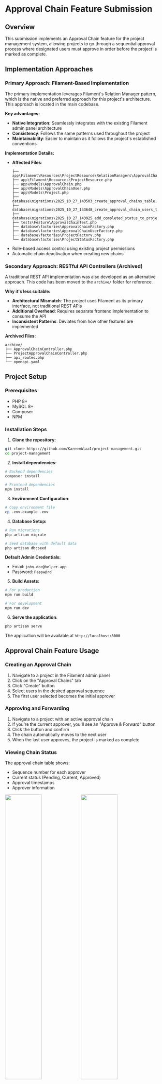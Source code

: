 # Approval Chain Feature Submission

## Overview

This submission implements an Approval Chain feature for the project management system, allowing projects to go through a sequential approval process where designated users must approve in order before the project is marked as complete.

## Implementation Approaches

### Primary Approach: Filament-Based Implementation

The primary implementation leverages Filament's Relation Manager pattern, which is the native and preferred approach for this project's architecture. This approach is located in the main codebase.

**Key advantages:**

- **Native Integration**: Seamlessly integrates with the existing Filament admin panel architecture
- **Consistency**: Follows the same patterns used throughout the project
- **Maintainability**: Easier to maintain as it follows the project's established conventions

**Implementation Details:**

- **Affected Files**: 
    ```
    ├── app\Filament\Resources\ProjectResource\RelationManagers\ApprovalChainsRelationManager.php
    ├── app\Filament\Resources\ProjectResource.php
    ├── app\Models\ApprovalChain.php
    ├── app\Models\ApprovalChainUser.php
    ├── app\Models\Project.php
    ├── database\migrations\2025_10_27_143503_create_approval_chains_table.php
    ├── database\migrations\2025_10_27_143648_create_approval_chain_users_table.php
    ├── database\migrations\2025_10_27_143925_add_completed_status_to_project_statuses.php
    ├── tests\Feature\ApprovalChainTest.php
    ├── database\factories\ApprovalChainFactory.php
    ├── database\factories\ApprovalChainUserFactory.php
    ├── database\factories\ProjectFactory.php
    └── database\factories\ProjectStatusFactory.php
    ```
- Role-based access control using existing project permissions
- Automatic chain deactivation when creating new chains

### Secondary Approach: RESTful API Controllers (Archived)

A traditional REST API implementation was also developed as an alternative approach. This code has been moved to the `archive/` folder for reference.

**Why it's less suitable:**

- **Architectural Mismatch**: The project uses Filament as its primary interface, not traditional REST APIs
- **Additional Overhead**: Requires separate frontend implementation to consume the API
- **Inconsistent Patterns**: Deviates from how other features are implemented

**Archived Files:**
```
archive/
├── ApprovalChainController.php
├── ProjectApprovalChainController.php
├── api_routes.php
└── openapi.yaml
```

## Project Setup

### Prerequisites

- PHP 8+
- MySQL 8+
- Composer
- NPM

### Installation Steps

1. **Clone the repository:**

```bash
git clone https://github.com/KareemAlaa1/project-management.git
cd project-management
```

2. **Install dependencies:**

```bash
# Backend dependencies
composer install

# Frontend dependencies
npm install
```

3. **Environment Configuration:**

```bash
# Copy environment file
cp .env.example .env
```

4. **Database Setup:**

```bash
# Run migrations
php artisan migrate

# Seed database with default data
php artisan db:seed
```

**Default Admin Credentials:**
- Email: `john.doe@helper.app`
- Password: `Passw@rd`

5. **Build Assets:**

```bash
# For production
npm run build

# For development
npm run dev
```

6. **Serve the application:**

```bash
php artisan serve
```

The application will be available at `http://localhost:8000`

## Approval Chain Feature Usage

### Creating an Approval Chain

1. Navigate to a project in the Filament admin panel
2. Click on the "Approval Chains" tab
3. Click "Create" button
4. Select users in the desired approval sequence
5. The first user selected becomes the initial approver

### Approving and Forwarding

1. Navigate to a project with an active approval chain
2. If you're the current approver, you'll see an "Approve & Forward" button
3. Click the button and confirm
4. The chain automatically moves to the next user
5. When the last user approves, the project is marked as complete

### Viewing Chain Status

The approval chain table shows:
- Sequence number for each approver
- Current status (Pending, Current, Approved)
- Approval timestamps
- Approver information

<img src="github-contents/27.jpg" width="49%"></img> 
<img src="github-contents/28.jpg" width="49%"></img> 
<img src="github-contents/29.jpg" width="49%"></img> 
<img src="github-contents/30.jpg" width="49%"></img> 
<img src="github-contents/31.jpg" width="49%"></img> 
<img src="github-contents/32.jpg" width="49%"></img> 
<img src="github-contents/33.jpg" width="49%"></img> 
<img src="github-contents/34.jpg" width="49%"></img> 

### Permissions

- **Create/Delete Chains**: Project owners and managers
- **View Chains**: Project owners, managers, and chain participants
- **Approve**: Only the current approver in sequence

## Database Schema

### New Tables

**approval_chains**
```sql
- id (primary key)
- project_id (foreign key to projects)
- created_by (foreign key to users)
- is_active (boolean)
- created_at, updated_at
```

**approval_chain_users**
```sql
- id (primary key)
- approval_chain_id (foreign key to approval_chains)
- user_id (foreign key to users)
- sequence (integer, approval order)
- is_current (boolean)
- approved_at (timestamp, nullable)
- approved_by (foreign key to users, nullable)
- created_at, updated_at
```

### Relationships

- Project `hasMany` ApprovalChain
- ApprovalChain `belongsTo` Project
- ApprovalChain `hasMany` ApprovalChainUser
- ApprovalChainUser `belongsTo` User
- ApprovalChainUser `belongsTo` ApprovalChain

## Testing

Run the feature tests:

```bash
php artisan test --filter ApprovalChain --coverage-html coverage-report
```

**Test Coverage:**

- ✓ Creating approval chains
- ✓ Validating unique users in chain
- ✓ Sequential approval flow
- ✓ Automatic project completion on final approval
- ✓ Authorization checks
- ✓ Chain deactivation on new chain creation

<img src="github-contents/35.jpg" width="49%"></img> 
<img src="github-contents/36.jpg" width="49%"></img> 
## API Documentation

While the primary implementation uses Filament, API endpoints are available through Filament's built-in API. The archived REST API controllers include full OpenAPI/Swagger documentation for reference.

<img src="github-contents/37.jpg" width="99%"></img> 


